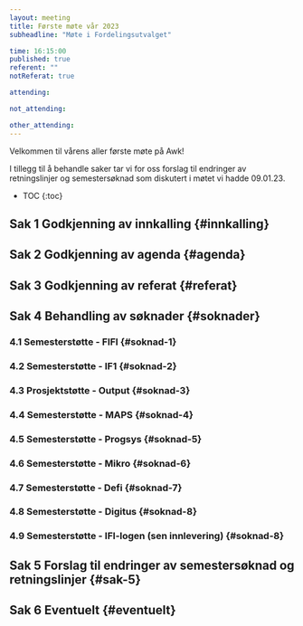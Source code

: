 ```yaml
---
layout: meeting
title: Første møte vår 2023
subheadline: "Møte i Fordelingsutvalget"

time: 16:15:00
published: true
referent: ""
notReferat: true

attending:

not_attending:

other_attending:
---
```


Velkommen til vårens aller første møte på Awk!

I tillegg til å behandle saker tar vi for oss forslag til endringer av retningslinjer og semestersøknad som diskutert i møtet vi hadde 09.01.23.

- TOC
  {:toc}

## Sak 1 Godkjenning av innkalling {#innkalling}

## Sak 2 Godkjenning av agenda {#agenda}

## Sak 3 Godkjenning av referat {#referat}

## Sak 4 Behandling av søknader {#soknader}

### 4.1 Semesterstøtte - FIFI {#soknad-1}

### 4.2 Semesterstøtte - IF1 {#soknad-2}

### 4.3 Prosjektstøtte - Output {#soknad-3}

### 4.4 Semesterstøtte - MAPS {#soknad-4}

### 4.5 Semesterstøtte - Progsys {#soknad-5}

### 4.6 Semesterstøtte - Mikro {#soknad-6}

### 4.7 Semesterstøtte - Defi {#soknad-7}

### 4.8 Semesterstøtte - Digitus {#soknad-8}

### 4.9 Semesterstøtte - IFI-logen (sen innlevering) {#soknad-8}

## Sak 5 Forslag til endringer av semestersøknad og retningslinjer {#sak-5}

## Sak 6 Eventuelt {#eventuelt}
